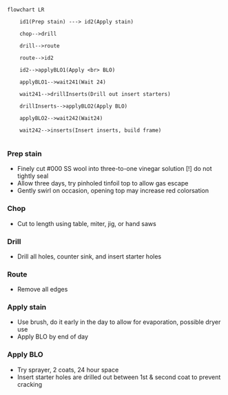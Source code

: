 ```mermaid

flowchart LR

    id1(Prep stain) ---> id2(Apply stain)
    
    chop-->drill
    
    drill-->route
    
    route-->id2
    
    id2-->applyBLO1(Apply <br> BLO)
    
    applyBLO1-->wait241(Wait 24)
    
    wait241-->drillInserts(Drill out insert starters)
    
    drillInserts-->applyBLO2(Apply BLO)
    
    applyBLO2-->wait242(Wait24)
    
    wait242-->inserts(Insert inserts, build frame)
    
```
### Prep stain
- Finely cut #000 SS wool into three-to-one vinegar solution [!] do not tightly seal
- Allow three days, try pinholed tinfoil top to allow gas escape
- Gently swirl on occasion, opening top may increase red colorsation

### Chop
- Cut to length using table, miter, jig, or hand saws

### Drill
- Drill all holes, counter sink, and insert starter holes

### Route
- Remove all edges

### Apply stain
- Use brush, do it early in the day to allow for evaporation, possible dryer use
- Apply BLO by end of day

### Apply BLO
- Try sprayer, 2 coats, 24 hour space
- Insert starter holes are drilled out between 1st & second coat to prevent cracking
